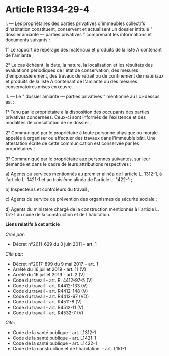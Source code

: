 # Article R1334-29-4

I. ― Les propriétaires des parties privatives d'immeubles collectifs d'habitation constituent, conservent et actualisent un
dossier intitulé " dossier amiante ― parties privatives ” comprenant les informations et documents suivants : 

1° Le rapport de repérage des matériaux et produits de la liste A contenant de l'amiante ; 

2° Le cas échéant, la date, la nature, la localisation et les résultats des évaluations périodiques de l'état de
conservation, des mesures d'empoussièrement, des travaux de retrait ou de confinement de matériaux et produits de la liste A
contenant de l'amiante ou des mesures conservatoires mises en œuvre. 

II. ― Le " dossier amiante ― parties privatives ” mentionné au I ci-dessus est : 

1° Tenu par le propriétaire à la disposition des occupants des parties privatives concernées. Ceux-ci sont informés de
l'existence et des modalités de consultation de ce dossier ; 

2° Communiqué par le propriétaire à toute personne physique ou morale appelée à organiser ou effectuer des travaux dans
l'immeuble bâti. Une attestation écrite de cette communication est conservée par les propriétaires ; 

3° Communiqué par le propriétaire aux personnes suivantes, sur leur demande et dans le cadre de leurs attributions
respectives : 

a) Agents ou services mentionnés au premier alinéa de l'article L. 1312-1, à l'article L. 1421-1 et au troisième alinéa de
l'article L. 1422-1 ; 

b) Inspecteurs et contrôleurs du travail ; 

c) Agents du service de prévention des organismes de sécurité sociale ; 

d) Agents du ministère chargé de la construction mentionnés à l'article L. 151-1 du code de la construction et de
l'habitation.

**Liens relatifs à cet article**

_Créé par_:

  - Décret n°2011-629 du 3 juin 2011 - art. 1

_Cité par_:

  - Décret n°2017-899 du 9 mai 2017 - art. 1
  - Arrêté du 16 juillet 2019 - art. 11 (V)
  - Arrêté du 16 juillet 2019 - art. 2 (V)
  - Code du travail - art. R. 4412-97-5 (V)
  - Code du travail - art. R4412-133 (V)
  - Code du travail - art. R4412-148 (V)
  - Code du travail - art. R4412-97 (VD)
  - Code du travail - art. R4511-8 (V)
  - Code du travail - art. R4512-11 (V)
  - Code du travail - art. R4532-7 (V)

_Cite_:

  - Code de la santé publique - art. L1312-1
  - Code de la santé publique - art. L1421-1
  - Code de la santé publique - art. L1422-1
  - Code de la construction et de l'habitation. - art. L151-1
